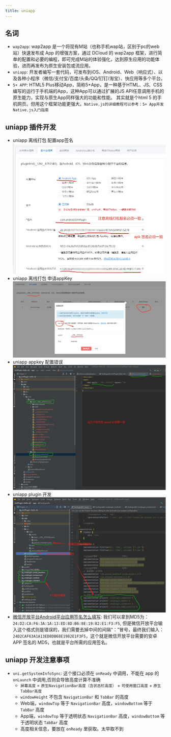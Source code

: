 ```yaml
---
title: uniapp
---
```


## 名词

- `wap2app`: wap2app 是一个将现有M站（也称手机wap站，区别于pc的web站）快速发布成 App 的增强方案，通过 DCloud 的 wap2app
  框架，进行简单的配置和必要的编程，即可完成M站的体验强化，达到原生应用的功能体验，进而再发布为原生安装包或流应用。
- `uniapp`: 开发者编写一套代码，可发布到iOS、Android、Web（响应式）、以及各种小程序（微信/支付宝/百度/头条/QQ/钉钉/淘宝）、快应用等多个平台。
- `5+ APP`: HTML5 Plus移动App，简称5+App，是一种基于HTML、JS、CSS编写的运行于手机端的App，这种App可以通过扩展的JS API任意调用手机的原生能力，实现与原生App同样强大的功能和性能。
  其实就是个html 5 的手机网页。但用这个框架功能更强大。`Native.js的详细教程可以参考：5+ App开发Native.js入门指南`

## uniapp 插件开发

- uniapp 离线打包 配置app签名
  ![申请appKey](../images/uniapp/uniapp_offline_build_signature_sha1.png)
- uniapp 离线打包 申请appKey
  ![申请appKey](../images/uniapp/uniapp_offline_build_appkey.png)
- uniapp appkey 配置错误
  ![uniapp appkey 配置错误](../images/uniapp/uniapp_appkey_error1.png)
- uniapp plugin 开发
  ![uniapp_custom_plugin开发](../images/uniapp/uniapp_custom_plugin.png)
- [微信开放平台Android平台应用签名怎么填写](https://www.yimenapp.com/kb-yimen/1716/):
  我们可以拿到MD5为：`24:D2:CA:F6:3A:1A:13:ED:8D:B6:8E:19:82:E1:F3:F5`,
  但是微信开放平台输入这个格式则是错误的，我们需要去掉中间的间隔“：”冒号，最终我们输入：`24D2CAF63A1A13ED8DB68E1982E1F3F5`，这个就是微信开放平台需要的安卓 APP 签名的 MD5，也就是平台所需的应用签名。

## uniapp 开发注意事项

- `uni.getSystemInfoSync`: 这个接口必须在 `onReady` 中调用，不能在 app 的 `onLaunch` 中调用,否则会导致高度计算不准确
    - `屏幕高度` = `原生NavigationBar高度（含状态栏高度）` + `可使用窗口高度` + `原生TabBar高度`
    - `windowHeight` 不包含 `NavigationBar` 和 `TabBar` 的高度
    - Web端，`windowTop` 等于 `NavigationBar` 高度，`windowBottom` 等于 `TabBar` 高度
    - App端，`windowTop` 等于透明状态 `NavigationBar` 高度，`windowBottom` 等于透明状态 `TabBar` 高度
    - 高度相关信息，要放在 `onReady` 里获取。太早取不到
